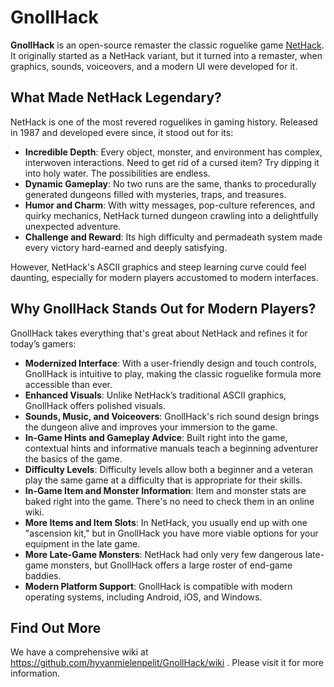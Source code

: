 # GnollHack

**GnollHack** is an open-source remaster the classic roguelike game [NetHack](https://github.com/NetHack/NetHack). It originally started as a NetHack variant, but it turned into a remaster, when graphics, sounds, voiceovers, and a modern UI were developed for it.

## What Made NetHack Legendary?
NetHack is one of the most revered roguelikes in gaming history. Released in 1987 and developed evere since, it stood out for its:
- **Incredible Depth**: Every object, monster, and environment has complex, interwoven interactions. Need to get rid of a cursed item? Try dipping it into holy water. The possibilities are endless.
- **Dynamic Gameplay**: No two runs are the same, thanks to procedurally generated dungeons filled with mysteries, traps, and treasures.
- **Humor and Charm**: With witty messages, pop-culture references, and quirky mechanics, NetHack turned dungeon crawling into a delightfully unexpected adventure.
- **Challenge and Reward**: Its high difficulty and permadeath system made every victory hard-earned and deeply satisfying.

However, NetHack's ASCII graphics and steep learning curve could feel daunting, especially for modern players accustomed to modern interfaces.

## Why GnollHack Stands Out for Modern Players?
GnollHack takes everything that's great about NetHack and refines it for today’s gamers:
- **Modernized Interface**: With a user-friendly design and touch controls, GnollHack is intuitive to play, making the classic roguelike formula more accessible than ever.
- **Enhanced Visuals**: Unlike NetHack’s traditional ASCII graphics, GnollHack offers polished visuals.
- **Sounds, Music, and Voiceovers**: GnollHack's rich sound design brings the dungeon alive and improves your immersion to the game.
- **In-Game Hints and Gameplay Advice**: Built right into the game, contextual hints and informative manuals teach a beginning adventurer the basics of the game.
- **Difficulty Levels**: Difficulty levels allow both a beginner and a veteran play the same game at a difficulty that is appropriate for their skills.
- **In-Game Item and Monster Information**: Item and monster stats are baked right into the game. There's no need to check them in an online wiki.
- **More Items and Item Slots**: In NetHack, you usually end up with one "ascension kit," but in GnollHack you have more viable options for your equipment in the late game.
- **More Late-Game Monsters**: NetHack had only very few dangerous late-game monsters, but GnollHack offers a large roster of end-game baddies.
- **Modern Platform Support**: GnollHack is compatible with modern operating systems, including Android, iOS, and Windows.

## Find Out More

We have a comprehensive wiki at https://github.com/hyvanmielenpelit/GnollHack/wiki . Please visit it for more information.
